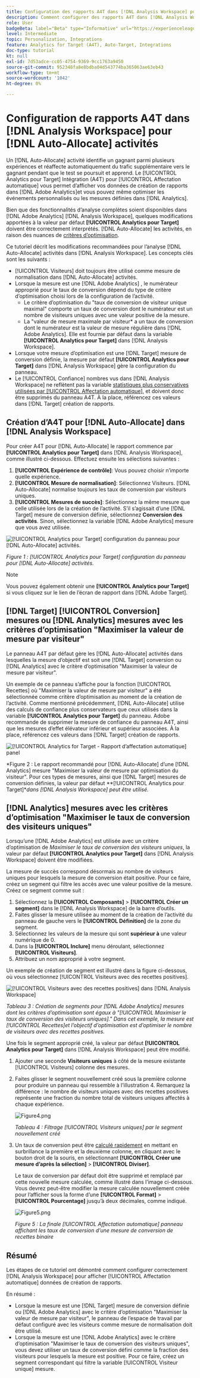 ```yaml
---
title: Configuration des rapports A4T dans [!DNL Analysis Workspace] pour [!UICONTROL Affectation automatique] Activités
description: Comment configurer des rapports A4T dans [!DNL Analysis Workspace] pour obtenir les résultats attendus lors de l’exécution [!UICONTROL Affectation automatique] activités.
role: User
badgeBeta: label="Beta" type="Informative" url="https://experienceleague.adobe.com/docs/target/using/introduction/intro.html?lang=en#beta newtab=true" tooltip="What are Target Beta release features?"
level: Intermediate
topic: Personalization, Integrations
feature: Analytics for Target (A4T), Auto-Target, Integrations
doc-type: tutorial
kt: null
exl-id: 7d53adce-cc05-4754-9369-9cc1763a9450
source-git-commit: 952348fa8e8bdba04d543774ba365063ae63eb43
workflow-type: tm+mt
source-wordcount: '1042'
ht-degree: 0%

---
```


# Configuration de rapports A4T dans [!DNL Analysis Workspace] pour [!DNL Auto-Allocate] activités

Un [!DNL Auto-Allocate] activité identifie un gagnant parmi plusieurs expériences et réaffecte automatiquement du trafic supplémentaire vers le gagnant pendant que le test se poursuit et apprend. Le [!UICONTROL Analytics pour Target] Intégration (A4T) pour [!UICONTROL Affectation automatique] vous permet d’afficher vos données de création de rapports dans [!DNL Adobe Analytics]et vous pouvez même optimiser les événements personnalisés ou les mesures définies dans [!DNL Analytics].

Bien que des fonctionnalités d’analyse complètes soient disponibles dans [!DNL Adobe Analytics] [!DNL Analysis Workspace], quelques modifications apportées à la valeur par défaut **[!UICONTROL Analytics pour Target]** doivent être correctement interprétés. [!DNL Auto-Allocate] les activités, en raison des nuances de [critères d’optimisation](https://experienceleague.adobe.com/docs/target/using/integrate/a4t/a4t-at-aa.html?lang=en#supported).

Ce tutoriel décrit les modifications recommandées pour l’analyse [!DNL Auto-Allocate] activités dans [!DNL Analysis Workspace]. Les concepts clés sont les suivants :

* [!UICONTROL Visiteurs] doit toujours être utilisé comme mesure de normalisation dans [!DNL Auto-Allocate] activités.
* Lorsque la mesure est une [!DNL Adobe Analytics] , le numérateur approprié pour le taux de conversion dépend du type de critère d’optimisation choisi lors de la configuration de l’activité.
   * Le critère d’optimisation du &quot;taux de conversion de visiteur unique maximal&quot; comporte un taux de conversion dont le numérateur est un nombre de visiteurs uniques avec une valeur positive de la mesure.
   * La &quot;valeur de mesure maximale par visiteur* a un taux de conversion dont le numérateur est la valeur de mesure régulière dans [!DNL Adobe Analytics]. Elle est fournie par défaut dans la variable **[!UICONTROL Analytics pour Target]** dans [!DNL Analysis Workspace].
* Lorsque votre mesure d’optimisation est une [!DNL Target] mesure de conversion définie, la mesure par défaut **[!UICONTROL Analytics pour Target]** dans [!DNL Analysis Workspace] gère la configuration du panneau.
* Le [!UICONTROL Confiance] nombres vus dans [!DNL Analysis Workspace] ne reflètent pas la variable [statistiques plus conservatives utilisées par [!UICONTROL Affectation automatique]](https://experienceleague.adobe.com/docs/target/using/activities/auto-allocate/automated-traffic-allocation.html?lang=en#section_98388996F0584E15BF3A99C57EEB7629), et doivent donc être supprimés du panneau A4T. À la place, référencez ces valeurs dans [!DNL Target] création de rapports.

## Création d’A4T pour [!DNL Auto-Allocate] dans [!DNL Analysis Workspace]

Pour créer A4T pour [!DNL Auto-Allocate] le rapport commence par **[!UICONTROL Analytics pour Target]** dans [!DNL Analysis Workspace], comme illustré ci-dessous. Effectuez ensuite les sélections suivantes :

1. **[!UICONTROL Expérience de contrôle]**: Vous pouvez choisir n’importe quelle expérience.
2. **[!UICONTROL Mesure de normalisation]**: Sélectionnez Visiteurs. [!DNL Auto-Allocate] normalise toujours les taux de conversion par visiteurs uniques.
3. **[!UICONTROL Mesures de succès]**: Sélectionnez la même mesure que celle utilisée lors de la création de l’activité. S’il s’agissait d’une [!DNL Target] mesure de conversion définie, sélectionnez **Conversion des activités**. Sinon, sélectionnez la variable [!DNL Adobe Analytics] mesure que vous avez utilisée.

![[!UICONTROL Analytics pour Target] configuration du panneau pour [!DNL Auto-Allocate] activités.](assets/AAFigure1.png)

*Figure 1 : [!UICONTROL Analytics pour Target] configuration du panneau pour [!DNL Auto-Allocate] activités.*

>[!NOTE]
>
> Vous pouvez également obtenir une **[!UICONTROL Analytics pour Target]** si vous cliquez sur le lien de l’écran de rapport dans [!DNL Adobe Target].

## [!DNL Target] [!UICONTROL Conversion] mesures ou [!DNL Analytics] mesures avec les critères d’optimisation &quot;Maximiser la valeur de mesure par visiteur&quot;

Le panneau A4T par défaut gère les [!DNL Auto-Allocate] activités dans lesquelles la mesure d’objectif est soit une [!DNL Target] conversion ou [!DNL Analytics] avec le critère d’optimisation &quot;Maximiser la valeur de mesure par visiteur&quot;.

Un exemple de ce panneau s’affiche pour la fonction [!UICONTROL Recettes] où &quot;Maximiser la valeur de mesure par visiteur&quot; a été sélectionnée comme critère d’optimisation au moment de la création de l’activité. Comme mentionné précédemment, [!DNL Auto-Allocate] utilise des calculs de confiance plus conservateurs que ceux utilisés dans la variable **[!UICONTROL Analytics pour Target]** du panneau. Adobe recommande de supprimer la mesure de confiance du panneau A4T, ainsi que les mesures d’effet élévateur inférieur et supérieur associées. À la place, référencez ces valeurs dans [!DNL Target] création de rapports.

![[!UICONTROL Analytics for Target - Rapport d’affectation automatique] panel](assets/AAFigure2.png)

*Figure 2 : Le rapport recommandé pour [!DNL Auto-Allocate] d’une [!DNL Analytics] mesure &quot;Maximiser la valeur de mesure par optimisation du visiteur&quot;. Pour ces types de mesures, ainsi que [!DNL Target] mesures de conversion définies, la valeur par défaut **[!UICONTROL Analytics pour Target]**dans [!DNL Analysis Workspace] peut être utilisé.*

## [!DNL Analytics] mesures avec les critères d’optimisation &quot;Maximiser le taux de conversion des visiteurs uniques&quot;

Lorsqu’une [!DNL Adobe Analytics] est utilisée avec un critère d’optimisation de *Maximiser le taux de conversion des visiteurs uniques*, la valeur par défaut **[!UICONTROL Analytics pour Target]** dans [!DNL Analysis Workspace] doivent être modifiées.

La mesure de succès correspond désormais au nombre de visiteurs uniques pour lesquels la mesure de conversion était positive. Pour ce faire, créez un segment qui filtre les accès avec une valeur positive de la mesure. Créez ce segment comme suit :

1. Sélectionnez la **[!UICONTROL Composants]** > **[!UICONTROL Créer un segment]** dans le [!DNL Analysis Workspace] de la barre d’outils.
1. Faites glisser la mesure utilisée au moment de la création de l’activité du panneau de gauche vers le **[!UICONTROL Définition]** de la zone du segment.
1. Sélectionnez les valeurs de la mesure qui sont **supérieur à** une valeur numérique de 0.
1. Dans la **[!UICONTROL Inclure]** menu déroulant, sélectionnez **[!UICONTROL Visiteurs]**.
1. Attribuez un nom approprié à votre segment.

Un exemple de création de segment est illustré dans la figure ci-dessous, où vous sélectionnez [!UICONTROL Visiteurs avec des recettes positives].

![[!UICONTROL Visiteurs avec des recettes positives] dans [!DNL Analysis Workspace]](assets/AAFigure3.png)

*Tableau 3 : Création de segments pour [!DNL Adobe Analytics] mesures dont les critères d’optimisation sont égaux à &quot;[!UICONTROL Maximiser le taux de conversion des visiteurs uniques].&quot; Dans cet exemple, la mesure est [!UICONTROL Recettes]et l’objectif d’optimisation est d’optimiser le nombre de visiteurs avec des recettes positives.*

Une fois le segment approprié créé, la valeur par défaut  **[!UICONTROL Analytics pour Target]** dans [!DNL Analysis Workspace] peut être modifié.

1. Ajouter une seconde **Visiteurs uniques** à côté de la mesure existante [!UICONTROL Visiteurs] colonne des mesures.
2. Faites glisser le segment nouvellement créé sous la première colonne pour produire un panneau qui ressemble à l’illustration 4. Remarquez la différence : le nombre de visiteurs uniques avec des recettes positives représente une fraction du nombre total de visiteurs uniques affectés à chaque expérience.

   ![Figure4.png](assets/AAFigure4.png)

   *Tableau 4 : Filtrage [!UICONTROL Visiteurs uniques] par le segment nouvellement créé*

3. Un taux de conversion peut être [calculé rapidement](https://experienceleague.adobe.com/docs/analytics-learn/tutorials/components/calculated-metrics/quick-calculated-metrics-in-analysis-workspace.html?lang=en) en mettant en surbrillance la première et la deuxième colonne, en cliquant avec le bouton droit de la souris, en sélectionnant **[!UICONTROL Créer une mesure d’après la sélection]** > **[!UICONTROL Diviser]**.

   Le taux de conversion par défaut doit être supprimé et remplacé par cette nouvelle mesure calculée, comme illustré dans l’image ci-dessous. Vous devrez peut-être modifier la mesure calculée nouvellement créée pour l’afficher sous la forme d’une **[!UICONTROL Format]** > **[!UICONTROL Pourcentage]** jusqu’à deux décimales, comme indiqué.

   ![Figure5.png](assets/AAFigure5.png)

   *Figure 5 : La finale [!UICONTROL Affectation automatique] panneau affichant les taux de conversion d’une mesure de conversion de recettes binaire*

## Résumé

Les étapes de ce tutoriel ont démontré comment configurer correctement [!DNL Analysis Workspace] pour afficher [!UICONTROL Affectation automatique] données de création de rapports.

En résumé :

* Lorsque la mesure est une [!DNL Target] mesure de conversion définie ou [!DNL Adobe Analytics] avec le critère d’optimisation &quot;Maximiser la valeur de mesure par visiteur&quot;, le panneau de l’espace de travail par défaut configuré avec les visiteurs comme mesure de normalisation doit être utilisé.
* Lorsque la mesure est une [!DNL Adobe Analytics] avec le critère d’optimisation &quot;Maximiser le taux de conversion des visiteurs uniques&quot;, vous devez utiliser un taux de conversion défini comme la fraction des visiteurs pour lesquels la mesure est positive. Pour ce faire, créez un segment correspondant qui filtre la variable [!UICONTROL Visiteur unique] mesure.
